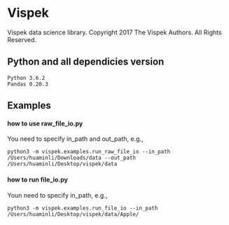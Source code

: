 # Vispek
Vispek data science library.
Copyright 2017 The Vispek Authors. All Rights Reserved.

## Python and all dependicies version
```
Python 3.6.2
Pandas 0.20.3
```

## Examples
#### how to use raw_file_io.py
You need to specify in_path and out_path, e.g.,
```
python3 -m vispek.examples.run_raw_file_io --in_path /Users/huaminli/Downloads/data --out_path /Users/huaminli/Desktop/vispek/data
```
#### how to run file_io.py
Youn need to specify in_path, e.g.,
```
python3 -m vispek.examples.run_file_io --in_path /Users/huaminli/Desktop/vispek/data/Apple/
```
